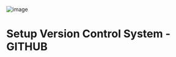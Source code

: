 ![image](https://github.com/user-attachments/assets/088b22e8-5d45-4e81-9cab-99ebf91ff14f)

# Setup Version Control System - GITHUB

